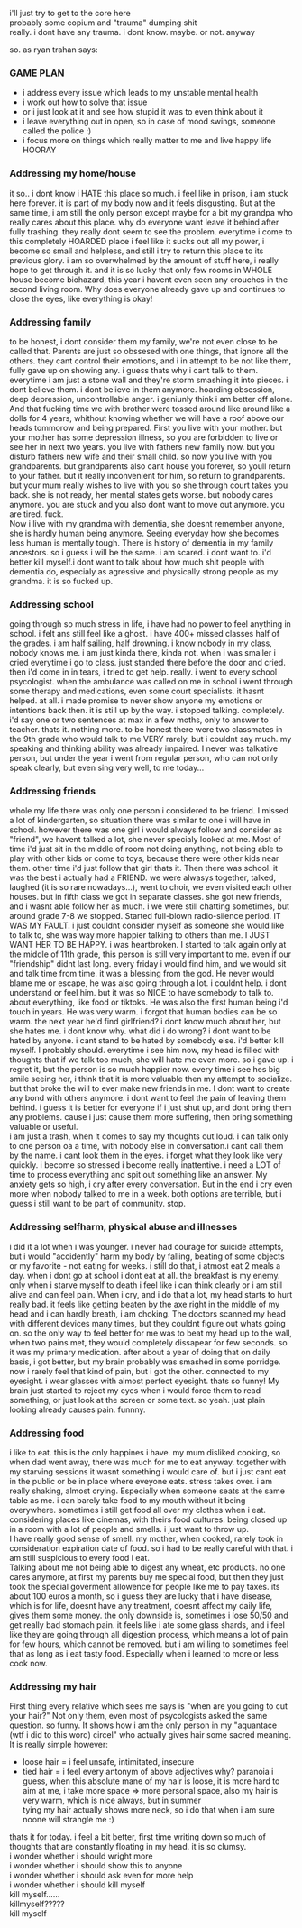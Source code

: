 i'll just try to get to the core here<br />
probably some copium and "trauma" dumping shit<br />
really. i dont have any trauma. i dont know. maybe. or not. anyway<br />

so. as ryan trahan says:

### GAME PLAN
 - i address every issue which leads to my unstable mental health
 - i work out how to solve that issue
 - or i just look at it and see how stupid it was to even think about it
 - i leave everything out in open, so in case of mood swings, someone called the police :)
 - i focus more on things which really matter to me and live happy life HOORAY

### Addressing my home/house
it so..  i dont know i HATE this place so much. i feel like in prison, i am stuck here forever. it is part of my body now and it feels disgusting. But at the same time, i am still the only person except maybe for a bit my grandpa who really cares about this place. why do everyone want leave it behind after fully trashing. they really dont seem to see the problem. everytime i come to this completely HOARDED place i feel like it sucks out all my power, i become so small and helpless, and still i try to return this place to its previous glory. i am so overwhelmed by the amount of stuff here, i really hope to get through it. and it is so lucky that only few rooms in WHOLE house become biohazard, this year i havent even seen any crouches in the second living room. Why does everyone already gave up and continues to close the eyes, like everything is okay!

### Addressing family
to be honest, i dont consider them my family, we're not even close to be called that. Parents are just so obssesed with one things, that ignore all the others. they cant control their emotions, and i in attempt to be not like them, fully gave up on showing any. i guess thats why i cant talk to them. everytime i am just a stone wall and they're storm smashing it into pieces. i dont believe them. i dont believe in them anymore. hoarding obsession, deep depression, uncontrollable anger. i geniunly think i am better off alone. And that fucking time we with brother were tossed around like around like a dolls for 4 years, whithout knowing whether we will have a roof above our heads tommorow and being prepared. First you live with your mother. but your mother has some depression illness, so you are forbidden to live or see her in next two years. you live with fathers new family now. but you disturb fathers new wife and their small child. so now you live with you grandparents. but grandparents also cant house you forever, so youll return to your father. but it really inconvenient for him, so return to grandparents. but your mum really wishes to live with you so she through court takes you back. she is not ready, her mental states gets worse. but nobody cares anymore. you are stuck and you also dont want to move out anymore. you are tired. fuck.<br />
Now i live with my grandma with dementia, she doesnt remember anyone, she is hardly human being anymore. Seeing everyday how she becomes less human is mentally tough. There is history of dementia in my family ancestors. so i guess i will be the same. i am scared. i dont want to. i'd better kill myself.i dont want to talk about how much shit people with dementia do, especialy as agressive and physically strong people as my grandma. it is so fucked up.

### Addressing school
going through so much stress in life, i have had no power to feel anything in school. i felt ans still feel like a ghost. i have 400+ missed classes half of the grades. i am half sailing, half drowning. i know nobody in my class, nobody knows me. i am just kinda there, kinda not. when i was smaller i cried everytime i go to class. just standed there before the door and cried. then i'd come in in tears, i tried to get help. really. i went to every school psycologist. when the ambulance was called on me in school i went through some therapy and medications, even some court specialists. it hasnt helped. at all. i made promise to never show anyone my emotions or intentions back then. it is still up by the way. i stopped talking. completely. i'd say one or two sentences at max in a few moths, only to answer to teacher. thats it. nothing more. to be honest there were two classmates in the 9th grade who would talk to me VERY rarely, but i couldnt say much. my speaking and thinking ability was already impaired. I never was talkative person, but under the year i went from regular person, who can not only speak clearly, but even sing very well, to me today...

### Addressing friends
whole my life there was only one person i considered to be friend. I missed a lot of kindergarten, so situation there was similar to one i will have in school. however there was one girl i would always follow and consider as "friend", we havent talked a lot, she never specialy looked at me. Most of time i'd just sit in the middle of room not doing anything, not being able to play with other kids or come to toys, because there were other kids near them. other time i'd just follow that girl thats it.
Then there was school. it was the best i actually had a FRIEND. we were alwasys together, talked, laughed (it is so rare nowadays...), went to choir, we even visited each other houses. but in fifth class we got in separate classes. she got new friends, and i wasnt able follow her as much. i we were still chatting sometimes, but around grade 7-8 we stopped. Started full-blown radio-silence period. IT WAS MY FAULT. i just couldnt consider myself as someone she would like to talk to, she was way more happier talking to others than me. I JUST WANT HER TO BE HAPPY. i was heartbroken.
I started to talk again only at the middle of 11th grade, this person is still very important to me. even if our "friendship" didnt last long. every friday i would find him, and we would sit and talk time from time. it was a blessing from the god. He never would blame me or escape, he was also going through a lot. i couldnt help. i dont understand or feel him. but it was so NICE to have somebody to talk to. about everything, like food or tiktoks. He was also the first human being i'd touch in years. He was very warm. i forgot that human bodies can be so warm. the next year he'd find girlfriend? i dont know much about her, but she hates me. i dont know why. what did i do wrong? i dont want to be hated by anyone. i cant stand to be hated by somebody else. i'd better kill myself. I probably should. everytime i see him now, my head is filled with thoughts that if we talk too much, she will hate me even more. so i gave up. i regret it, but the person is so much happier now. every time i see hes big smile seeing her, i think that it is more valuable then my attempt to socialize.<br />
but that broke the will to ever make new friends in me. I dont want to create any bond with others anymore. i dont want to feel the pain of leaving them behind. i guess it is better for everyone if i just shut up, and dont bring them any problems. cause i just cause them more suffering, then bring something valuable or useful.<br />
i am just a trash, when it comes to say my thoughts out loud. i can talk only to one person oa a time, with nobody else in conversation.i cant call them by the name. i cant look them in the eyes. i forget what they look like very quickly. i become so stressed i become really inattentive. i need a LOT of time to process everything and spit out something like an answer. My anxiety gets so high, i cry after every conversation. But in the end i cry even more when nobody talked to me in a week. 
both options are terrible, but i guess i still want to be part of community.
stop.

### Addressing selfharm, physical abuse and illnesses
i did it a lot when i was younger. i never had courage for suicide attempts, but i would "accidently" harm my body by falling, beating of some objects or my favorite - not eating for weeks. i still do that, i atmost eat 2 meals a day. when i dont go at school i dont eat at all. the breakfast is my enemy. only when i starve myself to death i feel like i can think clearly or i am still alive and can feel pain. When i cry, and i do that a lot, my head starts to hurt really bad. it feels like getting beaten by the axe right in the middle of my head and i can hardly breath, i am choking. The doctors scanned my head with different devices many times, but they couldnt figure out whats going on. so the only way to feel better for me was to beat my head up to the wall, when two pains met, they would completely dissapear for few seconds. so it was my primary medication. after about a year of doing that on daily basis, i got better, but my brain probably was smashed in some porridge. now i rarely feel that kind of pain, but i got the other. connected to my eyesight. i wear glasses with almost perfect eyesight. thats so funny! My brain just started to reject my eyes when i would force them to read something, or just look at the screen or some text. so yeah. just plain looking already causes pain. funnny.

### Addressing food
i like to eat. this is the only happines i have. my mum disliked cooking, so when dad went away, there was much for me to eat anyway. together with my starving sessions it wasnt something i would care of. but i just cant eat in the public or be in place where eveyone eats. stress takes over. i am really shaking, almost crying. Especially when someone seats at the same table as me. i can barely take food to my mouth without it being overywhere. sometimes i still get food all over my clothes when i eat. considering places like cinemas, with theirs food cultures. being closed up in a room with a lot of people and smells. i just want to throw up.<br />
I have really good sense of smell. my mother, when cooked, rarely took in consideration expiration date of food. so i had to be really careful with that. i am still suspicious to every food i eat.<br />
Talking about me not being able to digest any wheat, etc products. no one cares anymore, at first my parents buy me special food, but then they just took the special goverment allowence for people like me to pay taxes. its about 100 euros a month, so i guess they are lucky that i have disease, which is for life, doesnt have any treatment, doesnt affect my daily life, gives them some money. the only downside is, sometimes i lose 50/50 and get really bad stomach pain. it feels like i ate some glass shards, and i feel like they are going through all digestion process, which means a lot of pain for few hours, which cannot be removed. but i am willing to sometimes feel that as long as i eat tasty food. Especially when i learned to more or less cook now. 

### Addressing my hair
First thing every relative which sees me says is "when are you going to cut your hair?" Not only them, even most of psycologists asked the same question. so funny. It shows how i am the only person in my "aquantace (wtf i did to this word) circel" who actually gives hair some sacred meaning.<br />
It is really simple however:
 - loose hair = i feel unsafe, intimitated, insecure
 - tied hair = i feel every antonym of above adjectives
why? paranoia i guess, when this absolute mane of my hair is loose, it is more hard to aim at me, i take more space => more personal space, also my hair is very warm, which is nice always, but in summer<br />
tying my hair actually shows more neck, so i do that when i am sure noone will strangle me :)<br />


thats it for today. i feel a bit better, first time writing down so much of thoughts that are constantly floating in my head. it is so clumsy.<br />
i wonder whether i should wright more<br />
i wonder whether i should show this to anyone<br />
i wonder whether i should ask even for more help<br />
i wonder whether i should kill myself<br />
kill myself......<br />
killmyself?????<br />
kill myself<br />